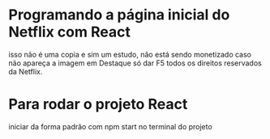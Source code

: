 # Programando a página inicial do Netflix com React

isso não é uma copia e sim um estudo, não está sendo monetizado
caso não apareça a imagem em Destaque só dar F5
todos os direitos reservados da Netflix.


# Para rodar o projeto React

iniciar da forma padrão com npm start no terminal do projeto


